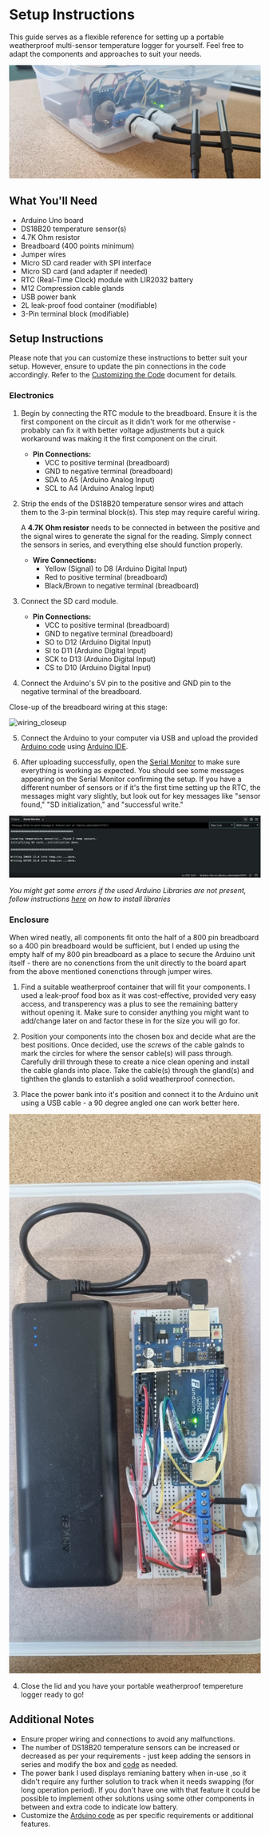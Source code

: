 # Setup Instructions
This guide serves as a flexible reference for setting up a portable weatherproof multi-sensor temperature logger for yourself. Feel free to adapt the components and approaches to suit your needs.


<img src="/media/images/1.jpeg" width="100%" height="50%" alt="box_side">


## What You'll Need

- Arduino Uno board
- DS18B20 temperature sensor(s)
- 4.7K Ohm resistor
- Breadboard (400 points minimum)
- Jumper wires
- Micro SD card reader with SPI interface
- Micro SD card (and adapter if needed)
- RTC (Real-Time Clock) module with LIR2032 battery
- M12 Compression cable glands 
- USB power bank
- 2L leak-proof food container (modifiable)
- 3-Pin terminal block (modifiable)


## Setup Instructions
Please note that you can customize these instructions to better suit your setup. However, ensure to update the pin connections in the code accordingly. Refer to the [Customizing the Code](/media/manuals/Customising_the_Code.md) document for details.

### Electronics

1. Begin by connecting the RTC module to the breadboard. Ensure it is the first component on the circuit as it didn't work for me otherwise - probably can fix it with better voltage adjustments but a quick workaround was making it the first component on the ciruit.

   - **Pin Connections:**
     - VCC to positive terminal (breadboard)
     - GND to negative terminal (breadboard)
     - SDA to A5 (Arduino Analog Input)
     - SCL to A4 (Arduino Analog Input)

2. Strip the ends of the DS18B20 temperature sensor wires and attach them to the 3-pin terminal block(s). This step may require careful wiring.

     A **4.7K Ohm resistor** needs to be connected in between the positive and the signal wires to generate the signal for the reading. Simply connect the sensors in series, and everything else should function properly.

   - **Wire Connections:**
     - Yellow (Signal) to D8 (Arduino Digital Input)
     - Red to positive terminal (breadboard)
     - Black/Brown to negative terminal (breadboard)

3. Connect the SD card module.

   - **Pin Connections:**
     - VCC to positive terminal (breadboard)
     - GND to negative terminal (breadboard)
     - SO to D12 (Arduino Digital Input)
     - SI to D11 (Arduino Digital Input)
     - SCK to D13 (Arduino Digital Input)
     - CS to D10 (Arduino Digital Input)

4. Connect the Arduino's 5V pin to the positive and GND pin to the negative terminal of the breadboard.

Close-up of the breadboard wiring at this stage:

<img src="/media/images/wiring_closeup.jpg" width="100%" height="20%" alt="wiring_closeup">


5. Connect the Arduino to your computer via USB and upload the provided [Arduino code](/temp_sensor/temp_sensor.ino) using [Arduino IDE](https://www.arduino.cc/en/software).

6. After uploading successfully, open the [Serial Monitor](https://docs.arduino.cc/software/ide-v2/tutorials/ide-v2-serial-monitor/) to make sure everything is working as expected. You should see some messages appearing on the Serial Monitor confirming the setup. If you have a different number of sensors or if it's the first time setting up the RTC, the messages might vary slightly, but look out for key messages like "sensor found," "SD initialization," and "successful write."

<img src="/media/images/serialMonitor.png" width="100%" height="20%" alt="upload_success">


*You might get some errors if the used Arduino Libraries are not present, follow instructions [here](https://docs.arduino.cc/software/ide-v1/tutorials/installing-libraries/) on how to install libraries*

### Enclosure

When wired neatly, all components fit onto the half of a 800 pin breadboard so a 400 pin breadboard would be sufficient, but I ended up using the empty half of my 800 pin breadboard as a place to secure the Arduino unit itself - there are no conenctions from the unit directly to the board apart from the above mentioned conenctions through jumper wires.

1. Find a suitable weatherproof container that will fit your components. I used a leak-proof food box as it was cost-effective, provided very easy access, and transperency was a plus to see the remaining battery without opening it. Make sure to consider anything you might want to add/change later on and factor these in for the size you will go for. 

2. Position your components into the chosen box and decide what are the best positions. Once decided, use the *screws*
of the cable galnds to mark the circles for where the sensor cable(s) will pass through. Carefully drill through these to create a nice clean opening and install the cable glands into place. Take the cable(s) through the gland(s) and tighthen the glands to estanlish a solid weatherproof connection. 

3. Place the power bank into it's position and connect it to the Arduino unit using a USB cable - a 90 degree angled one can work better here. 


<img src="/media/images/2.jpeg" width="100%" height="30%" alt="box_open">



4. Close the lid and you have your portable weatherproof tempereture logger ready to go! 



## Additional Notes
- Ensure proper wiring and connections to avoid any malfunctions.
- The number of DS18B20 temperature sensors can be increased or decreased as per your requirements - just keep adding the sensors in series and modify the box and [code](/media/manuals/Customising_the_Code.md) as needed.
- The power bank I used displays remianing battery when in-use ,so it didn't require any further solution to track when it needs swapping (for long operation period). If you don't have one with that feature it could be possible to implement other solutions using some other components in between and extra code to indicate low battery. 
- Customize the [Arduino code](/temp_sensor/temp_sensor.ino) as per specific requirements or additional features.